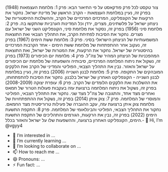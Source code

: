צור טקסט לכל פרק פודקאסט על פי התיאור הבא: פרק 1: מלחמת העצמאות (1948) בפרק זה, נעיין במלחמת העצמאות - הקרב הראשון של מדינת ישראל. נחקור את הרקעות של הקונפליקט, המרכזים המרכזיים של הקרב, וההשלכות ההיסטוריות של ניצחון ישראל על פלשתינים, מצרים, ירדן וכל המדינות הערביות שהתקשו בה. פרק 2: מלחמת סיני (1956) בפרק זה, נסקור את מלחמת סיני, הקונפליקט השני של ישראל עם מצרים. נחקור את הסיבות לפתיחת הקרב, את התהליך הצבאי ואת התוצאות המשמעותיות של הניצחון הישראלי בסיני. פרק 3: מלחמת ששת הימים (1967) בפרק זה, נעקוב אחר ההתפתחות של מלחמת ששת הימים - אחד הקרבות המרכזיים בהיסטוריה של ישראל. נחקור את הרקעות, את המטרות של ישראל, ואת התוצאות המהפכניות של הניצחון המהיר של צה"ל. פרק 4: מלחמת יום הכיפורים (1973) בפרק זה, נשקול את ניתוח המלחמה המרכזיים, סיבותיה והשפעתה של מלחמת יום הכיפורים על ישראל והאזור. נבין את התהליך הצבאי, הפוליטי והמדיני של הקרב ואת הלקקים המובהקים של התקופה. פרק 5: מלחמת לבנון השנייה (2006) בפרק זה, נעיין במלחמת לבנון השנייה - הקונפליקט האחרון של ישראל בלבנון. נחקור את הסיבות להתפתחותו, את ההשלכות ואת הלקקים הלומדים של הקרב. פרק 6: עופרת יצוקה (2008-2009) בפרק זה, נשקול את ניתוח המלחמה ברצועת עזה בעקבות פעולות הטרור של חמאס ואחרים מצד אחד, והתגובה של צה"ל מצד שני. נחקור את התהליך הצבאי, הפוליטי והמוסרי של המלחמה. פרק 7: צוק איתן (2014) בפרק זה, נשקול את ההתפתחויות של מלחמת צוק איתן ברצועת עזה, עקב ההגברה של פעילות טרוריסטית מצד החמאס. נחקור את התהליך הצבאי, הפוליטי והבינלאומי של המלחמה. פרק 8: התקפת התשעת הימים (2022) בפרק זה, נבין את הרקעות, הגורמים והתהליכים של התקפת התשעת הימים, הקונפליקט האחרון ברצועה, וההשפעות שלו על ישראל והאזור בכלל.- 👋 Hi, I’m @vgyy4
- 👀 I’m interested in ...
- 🌱 I’m currently learning ...
- 💞️ I’m looking to collaborate on ...
- 📫 How to reach me ...
- 😄 Pronouns: ...
- ⚡ Fun fact: ...

<!---
vgyy4/vgyy4 is a ✨ special ✨ repository because its `README.md` (this file) appears on your GitHub profile.
You can click the Preview link to take a look at your changes.
--->
